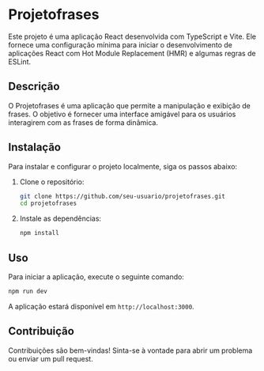 # Projetofrases

Este projeto é uma aplicação React desenvolvida com TypeScript e Vite. Ele fornece uma configuração mínima para iniciar o desenvolvimento de aplicações React com Hot Module Replacement (HMR) e algumas regras de ESLint.

## Descrição

O Projetofrases é uma aplicação que permite a manipulação e exibição de frases. O objetivo é fornecer uma interface amigável para os usuários interagirem com as frases de forma dinâmica.

## Instalação

Para instalar e configurar o projeto localmente, siga os passos abaixo:

1. Clone o repositório:
   ```bash
   git clone https://github.com/seu-usuario/projetofrases.git
   cd projetofrases
   ```

2. Instale as dependências:
   ```bash
   npm install
   ```

## Uso

Para iniciar a aplicação, execute o seguinte comando:

```bash
npm run dev
```

A aplicação estará disponível em `http://localhost:3000`.

## Contribuição

Contribuições são bem-vindas! Sinta-se à vontade para abrir um problema ou enviar um pull request.


